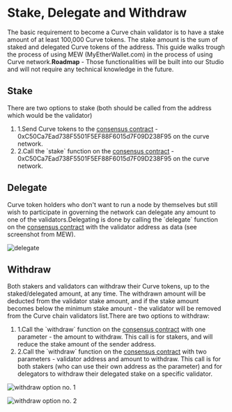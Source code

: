 # Stake, Delegate and Withdraw

The basic requirement to become a Curve chain validator is to have a stake amount of at least 100,000 Curve tokens. The stake amount is the sum of staked and delegated Curve tokens of the address. This guide walks trough the process of using MEW (MyEtherWallet.com) in the process of using Curve network.**Roadmap** - Those functionalities will be built into our Studio and will not require any technical knowledge in the future.

## Stake <a href="#stake" id="stake"></a>

There are two options to stake (both should be called from the address which would be the validator)

1. 1.Send Curve tokens to the [consensus contract](https://curvescan.io/address/0xC50Ca7Ead738F5501F5EF88F6015d7F09D238F95) - 0xC50Ca7Ead738F5501F5EF88F6015d7F09D238F95 on the curve network.
2. 2.Call the \`stake\` function on the [consensus contract](https://curvescan.io/address/0xC50Ca7Ead738F5501F5EF88F6015d7F09D238F95) - 0xC50Ca7Ead738F5501F5EF88F6015d7F09D238F95 on the curve network.

## Delegate <a href="#delegate" id="delegate"></a>

Curve token holders who don't want to run a node by themselves but still wish to participate in governing the network can delegate any amount to one of the validators.Delegating is done by calling the \`delegate\` function on the [consensus contract](https://curvescan.io/address/0xC50Ca7Ead738F5501F5EF88F6015d7F09D238F95) with the validator address as data (see screenshot from MEW).

![delegate](https://3886961007-files.gitbook.io/\~/files/v0/b/gitbook-x-prod.appspot.com/o/spaces%2F-MQROvzQPC4eD8u5AQhv%2Fuploads%2FfW2bi43f3TMgmwzi7wSZ%2Fimage.png?alt=media\&token=f30eb8a1-ff40-4f1e-9f73-89466ea2c83e)

## Withdraw <a href="#withdraw" id="withdraw"></a>

Both stakers and validators can withdraw their Curve tokens, up to the staked/delegated amount, at any time. The withdrawn amount will be deducted from the validator stake amount, and if the stake amount becomes below the minimum stake amount - the validator will be removed from the Curve chain validators list.There are two options to withdraw:

1. 1.Call the \`withdraw\` function on the [consensus contract](https://curvescan.io/address/0xC50Ca7Ead738F5501F5EF88F6015d7F09D238F95) with one parameter - the amount to withdraw. This call is for stakers, and will reduce the stake amount of the sender address.
2. 2.Call the \`withdraw\` function on the [consensus contract](https://curvescan.io/address/0xC50Ca7Ead738F5501F5EF88F6015d7F09D238F95) with two parameters - validator address and amount to withdraw. This call is for both stakers (who can use their own address as the parameter) and for delegators to withdraw their delegated stake on a specific validator.

![withdraw option no. 1](https://3886961007-files.gitbook.io/\~/files/v0/b/gitbook-x-prod.appspot.com/o/spaces%2F-MQROvzQPC4eD8u5AQhv%2Fuploads%2FyBpFV4W9N9vgpGyFEr76%2Fimage.png?alt=media\&token=0f715110-4b8d-4a35-81a6-93383d903f42)

![withdraw option no. 2](https://3886961007-files.gitbook.io/\~/files/v0/b/gitbook-x-prod.appspot.com/o/spaces%2F-MQROvzQPC4eD8u5AQhv%2Fuploads%2FTGmteQzEhEXuDVbibfVt%2Fimage.png?alt=media\&token=84a4f2a6-3c5e-41d7-b427-a845db9f82d2)
